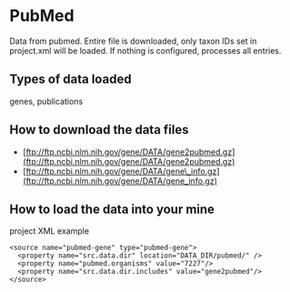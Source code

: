 # PubMed

Data from pubmed. Entire file is downloaded, only taxon IDs set in project.xml will be loaded. If nothing is configured, processes all entries.

## Types of data loaded

genes, publications

## How to download the data files

* [ftp://ftp.ncbi.nlm.nih.gov/gene/DATA/gene2pubmed.gz](ftp://ftp.ncbi.nlm.nih.gov/gene/DATA/gene2pubmed.gz)
* [ftp://ftp.ncbi.nlm.nih.gov/gene/DATA/gene\_info.gz](ftp://ftp.ncbi.nlm.nih.gov/gene/DATA/gene_info.gz)

## How to load the data into your mine

project XML example

```markup
<source name="pubmed-gene" type="pubmed-gene">
  <property name="src.data.dir" location="DATA_DIR/pubmed/" />
  <property name="pubmed.organisms" value="7227"/>
  <property name="src.data.dir.includes" value="gene2pubmed"/>
</source>
```

